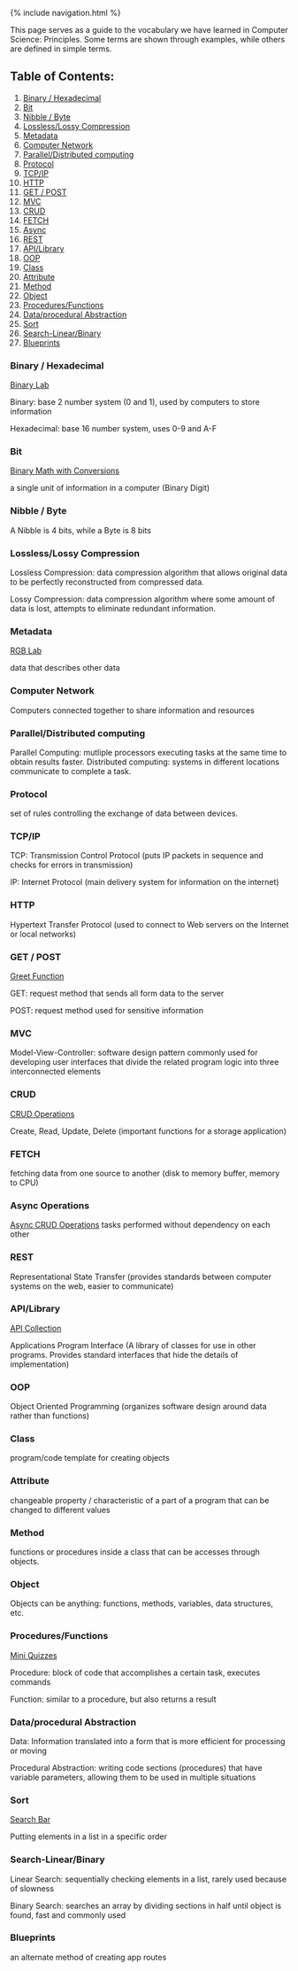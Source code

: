 {% include navigation.html %}

This page serves as a guide to the vocabulary we have learned in Computer Science: Principles. Some terms are shown through examples, while others are defined in simple terms.

## Table of Contents:
1. [Binary / Hexadecimal](#binary--hexadecimal)
2. [Bit](#bit)
3. [Nibble / Byte](#nibble--byte)
4. [Lossless/Lossy Compression](#losslesslossy-compression)
5. [Metadata](#metadata)
6. [Computer Network](#computer-network)
7. [Parallel/Distributed computing](#paralleldistributed-computing)
8. [Protocol](#protocol)
9. [TCP/IP](#tcpip)
10. [HTTP](#http)
11. [GET / POST](#get--post)
12. [MVC](#mvc)
13. [CRUD](#crud)
14. [FETCH](#fetch)
15. [Async](#async-operations)
16. [REST](#rest)
17. [API/Library](#apilibrary)
18. [OOP](#oop)
19. [Class](#class)
20. [Attribute](#attribute)
21. [Method](#method)
22. [Object](#object)
23. [Procedures/Functions](#proceduresfunctions)
24. [Data/procedural Abstraction](#dataprocedural-abstraction)
25. [Sort](#sort)
26. [Search-Linear/Binary](#search-linearbinary)
27. [Blueprints](#blueprints)

### Binary / Hexadecimal
[Binary Lab](https://5hackers.tk/lab4)

Binary: base 2 number system (0 and 1), used by computers to store information

Hexadecimal: base 16 number system, uses 0-9 and A-F
### Bit
[Binary Math with Conversions](https://5hackers.tk/hackathontt3)

a single unit of information in a computer (Binary Digit)
### Nibble / Byte
A Nibble is 4 bits, while a Byte is 8 bits
### Lossless/Lossy Compression
Lossless Compression: data compression algorithm that allows original data to be perfectly reconstructed from compressed data.

Lossy Compression: data compression algorithm where some amount of data is lost, attempts to eliminate redundant information.
### Metadata
[RGB Lab](https://5hackers.tk/lab3)

data that describes other data
### Computer Network
Computers connected together to share information and resources
### Parallel/Distributed computing
Parallel Computing: mutliple processors executing tasks at the same time to obtain results faster.
Distributed computing: systems in different locations communicate to complete a task.
### Protocol
set of rules controlling the exchange of data between devices.
### TCP/IP
TCP: Transmission Control Protocol (puts IP packets in sequence and checks for errors in transmission)

IP: Internet Protocol (main delivery system for information on the internet)
### HTTP
Hypertext Transfer Protocol (used to connect to Web servers on the Internet or local networks)
### GET / POST
[Greet Function](https://5hackers.tk/lab1)

GET: request method that sends all form data to the server

POST: request method used for sensitive information
### MVC
Model-View-Controller: software design pattern commonly used for developing user interfaces that divide the related program logic into three interconnected elements
### CRUD
[CRUD Operations](https://5hackers.tk/crud)

Create, Read, Update, Delete (important functions for a storage application) 
### FETCH
fetching data from one source to another (disk to memory buffer, memory to CPU)
### Async Operations
[Async CRUD Operations](https://5hackers.tk/crud_api)
tasks performed without dependency on each other
### REST
Representational State Transfer (provides standards between computer systems on the web, easier to communicate)
### API/Library
[API Collection](https://5hackers.tk/api_collection)

Applications Program Interface (A library of classes for use in other programs. Provides standard interfaces that hide the details of implementation)
### OOP
Object Oriented Programming (organizes software design around data rather than functions)
### Class
program/code template for creating objects
### Attribute
changeable property / characteristic of a part of a program that can be changed to different values
### Method
functions or procedures inside a class that can be accesses through objects.
### Object
Objects can be anything: functions, methods, variables, data structures, etc.
### Procedures/Functions
[Mini Quizzes](https://5hackers.tk/math)

Procedure: block of code that accomplishes a certain task, executes commands

Function: similar to a procedure, but also returns a result
### Data/procedural Abstraction
Data: Information translated into a form that is more efficient for processing or moving

Procedural Abstraction: writing code sections (procedures) that have variable parameters, allowing them to be used in multiple situations
### Sort
[Search Bar](https://5hackers.tk/crud/search)

Putting elements in a list in a specific order
### Search-Linear/Binary
Linear Search: sequentially checking elements in a list, rarely used because of slowness

Binary Search: searches an array by dividing sections in half until object is found, fast and commonly used
### Blueprints
an alternate method of creating app routes
